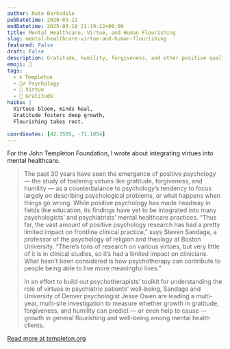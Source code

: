 ```yaml
---
author: Nate Barksdale
pubDatetime: 2020-03-12
modDatetime: 2025-03-18 21:19:22+00:00
title: Mental Healthcare, Virtue, and Human Flourishing
slug: mental-healthcare-virtue-and-human-flourishing
featured: False
draft: False
description: Gratitude, humility, forgiveness, and other positive qualities may have a lot to offer in both psychological research and clinical practice.
emoji: 🧠
tags:
  - 🌀 Templeton
  - 🧘‍♂️ Psychology
  - 🥗 Virtue
  - 🙏 Gratitude
haiku: |
  Virtues bloom, minds heal,  
  Gratitude fosters deep growth,  
  Flourishing takes root.

coordinates: [42.3505, -71.1054]
---
```


For the John Templeton Foundation, I wrote about integrating virtues into mental healthcare.

> The past 30 years have seen the emergence of positive psychology — the study of fostering virtues like gratitude, forgiveness, and humility — as a counterbalance to psychology’s tendency to focus largely on describing psychological problems, or what happens when things go wrong. While positive psychology has made headway in fields like education, its findings have yet to be integrated into many psychologists’ and psychiatrists’ mental healthcare practices. “Thus far, the vast amount of positive psychology research has had a pretty limited impact on frontline clinical practice,” says Steven Sandage, a professor of the psychology of religion and theology at Boston University. “There’s tons of research on various virtues, but very little of it is in clinical studies, so it’s had a limited impact on clinicians. What hasn’t been considered is how psychotherapy can contribute to people being able to live more meaningful lives.”
>
> In an effort to build out psychotherapists’ toolkit for understanding the role of virtues in psychiatric patients’ well-being, Sandage and University of Denver psychologist Jesse Owen are leading a multi-year, multi-site investigation to measure whether growth in gratitude, forgiveness, and humility can predict — or even help to cause — growth in general flourishing and well-being among mental health clients.

[Read more at templeton.org](https://www.templeton.org/grant/mental-healthcare-virtue-and-human-flourishing-2)
